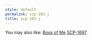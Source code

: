 ```yaml
---
style: default
permalink: scp-103-j
title: scp-103-j
---
```

You may also like:
[Boss of Me](http://scp-wiki.net/boss-of-me)
[SCP-1697](http://scp-wiki.net/scp-1697)